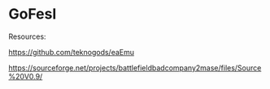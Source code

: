 # GoFesl

Resources:

https://github.com/teknogods/eaEmu

https://sourceforge.net/projects/battlefieldbadcompany2mase/files/Source%20V0.9/